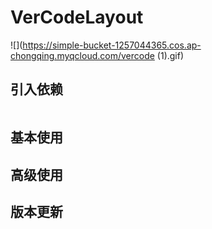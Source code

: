 # VerCodeLayout

![](https://simple-bucket-1257044365.cos.ap-chongqing.myqcloud.com/vercode (1).gif)

## 引入依赖

```groovy

```

## 基本使用

## 高级使用

## 版本更新


